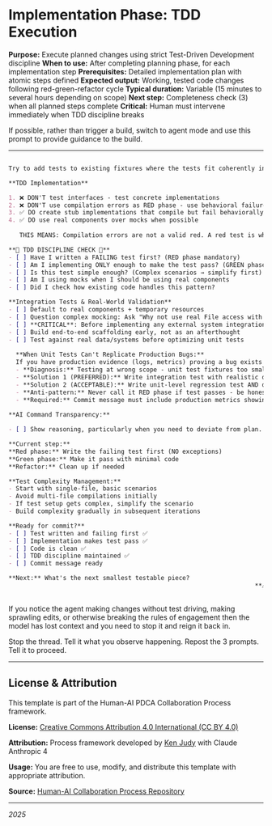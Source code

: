 # Implementation Phase: TDD Execution

**Purpose:** Execute planned changes using strict Test-Driven Development discipline
**When to use:** After completing planning phase, for each implementation step
**Prerequisites:** Detailed implementation plan with atomic steps defined
**Expected output:** Working, tested code changes following red-green-refactor cycle
**Typical duration:** Variable (15 minutes to several hours depending on scope)
**Next step:** Completeness check (3) when all planned steps complete
**Critical:** Human must intervene immediately when TDD discipline breaks

If possible, rather than trigger a build, switch to agent mode and use this prompt to provide guidance to the build.

---
```markdown

Try to add tests to existing fixtures where the tests fit coherently into the concerns of that fixture rather than proliferate new test files.

**TDD Implementation**

1. ❌ DON'T test interfaces - test concrete implementations
2. ❌ DON'T use compilation errors as RED phase - use behavioral failures  
3. ✅ DO create stub implementations that compile but fail behaviorally
4. ✅ DO use real components over mocks when possible
   
   THIS MEANS: Compilation errors are not a valid red. A red test is when an invocation does not meet the expectation. So, that would imply the project can compile and the method stubs exist but the behavior is not fully implemented.

**🚨 TDD DISCIPLINE CHECK 🚨**
- [ ] Have I written a FAILING test first? (RED phase mandatory)
- [ ] Am I implementing ONLY enough to make the test pass? (GREEN phase)
- [ ] Is this test simple enough? (Complex scenarios → simplify first)
- [ ] Am I using mocks when I should be using real components
- [ ] Did I check how existing code handles this pattern?

**Integration Tests & Real-World Validation**
- [ ] Default to real components + temporary resources
- [ ] Question complex mocking: Ask "Why not use real File access with temporary directories?"
- [ ] **CRITICAL**: Before implementing any external system integration, inspect actual system behavior/outputs first
- [ ] Build end-to-end scaffolding early, not as an afterthought
- [ ] Test against real data/systems before optimizing unit tests
      
  **When Unit Tests Can't Replicate Production Bugs:**
  If you have production evidence (logs, metrics) proving a bug exists but unit tests pass:
  - **Diagnosis:** Testing at wrong scope - unit test fixtures too small to trigger scale-dependent behavior
  - **Solution 1 (PREFERRED):** Write integration test with realistic data scale (accept slower execution)
  - **Solution 2 (ACCEPTABLE):** Write unit-level regression test AND document production evidence in test comments
  - **Anti-pattern:** Never call it RED phase if test passes - be honest it's a regression test
  - **Required:** Commit message must include production metrics showing bug before/after (node counts, file sizes, performance data)
    
**AI Command Transparency:**

- [ ] Show reasoning, particularly when you need to deviate from plan.

**Current step:** 
**Red phase:** Write the failing test first (NO exceptions)
**Green phase:** Make it pass with minimal code
**Refactor:** Clean up if needed

**Test Complexity Management:**
- Start with single-file, basic scenarios
- Avoid multi-file compilations initially
- If test setup gets complex, simplify the scenario
- Build complexity gradually in subsequent iterations

**Ready for commit?** 
- [ ] Test written and failing first ✅
- [ ] Implementation makes test pass ✅
- [ ] Code is clean ✅
- [ ] TDD discipline maintained ✅
- [ ] Commit message ready

**Next:** What's the next smallest testable piece?
																	**⚠️ Process Police Alert:** User should intervene if TDD discipline breaks!
															
```


If you notice the agent making changes without test driving, making sprawling edits, or otherwise breaking the rules of engagement then the model has lost context and you need to stop it and reign it back in.

Stop the thread. Tell it what you observe happening. Repost the 3 prompts. Tell it to proceed.


---

## License & Attribution

This template is part of the Human-AI PDCA Collaboration Process framework.

**License:** [Creative Commons Attribution 4.0 International (CC BY 4.0)](https://creativecommons.org/licenses/by/4.0/)

**Attribution:** Process framework developed by [Ken Judy](https://github.com/kenjudy) with Claude Anthropic 4

**Usage:** You are free to use, modify, and distribute this template with appropriate attribution. 

**Source:** [Human-AI Collaboration Process Repository](https://github.com/kenjudy/human-ai-collaboration-process)

---
*2025*
